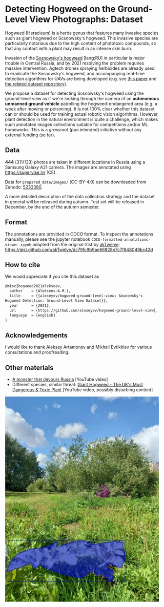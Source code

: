 # Detecting Hogweed on the Ground-Level View Photographs: Dataset

Hogweed (Heracleum) is a herbs genus that features many invasive species such as giant hogweed 
or Sosnowsky's hogweed. This invasive species are particularly notorious due to the high 
content of phototoxic compounds, so that any contact with a plant may result in an intense skin burn. 

Invasion of the [Sosnowsky's hogweed](https://antiborschevik.info/) \[lang:RU\] in particular is major trouble 
in Central Russia, and by 2021 resolving the problem requires massive intervention. Agtech drones spraying 
herbicides are already used to eradicate the Sosnowsky's hogweed, and accompanying real-time detection 
algorithms for UAVs are being developed (e.g. see [this paper](https://ieeexplore.ieee.org/document/9359491) 
and [the related dataset repository](https://github.com/DLopatkin/Heracleum-Dataset)).

We propose a dataset for detecting Sosnowsky's hogweed using the ground-level view as if we're 
looking through the camera of an **autonomous unmanned ground vehicle** patrolling the hogweed-endangered 
area (e.g. a week after mowing or poisoning). It is not 100% clear whether this dataset can or should be 
used for training actual robotic vision algorithms. However, plant detection in the natural environment 
is quite a challenge, which makes such annotated images collections suitable for competitions 
and/or ML homeworks. This is a *grassroot* (pun intended) initiative without any external funding (so far).

## Data

**444** (311/133) photos are taken in different locations in Russia using a Samsung Galaxy A31 camera. 
The images are annotated using https://supervise.ly/ (CE). 

Data for `prepared_data/images/` (CC-BY-4.0) can be downloaded from Zenodo: [5233380](https://zenodo.org/record/5233380).

A more detailed description of the data collection strategy and the dataset in general will be released during autumn.
Test set will be released in December, by the end of the autumn semester.

## Format

The annotations are provided in COCO format. To inspect the annotations manually, please see 
the jupyter notebook `COCO-formatted-annotations-viewer.ipynb` adapted from the original Gist 
by [akTwelve](https://github.com/akTwelve): https://gist.github.com/akTwelve/dc79fc8b9ae66828e7c7f648049bc42d

## How to cite

We would appreciate if you cite this dataset as

```
@misc{hogweed2021alekseev,
  author    = {Alekseev~A.M.},
  title     = {{alexeyev/hogweed-ground-level-view: Sosnowsky's Hogweed Detection: Ground-Level View Dataset}},
  year      = {2021},
  url       = {https://github.com/alexeyev/hogweed-ground-level-view},
  language  = {english}
}
```

## Acknowledgements

I would like to thank Aleksey Artamonov and Mikhail Evtikhiev for various consultations and proofreading.

## Other materials

* [A monster that devours Russia](https://www.youtube.com/watch?v=u5NxuEoXHn8) \[YouTube video\]
* Different species, similar threat: [Giant Hogweed - The UK's Most Dangerous & Toxic Plant](https://www.youtube.com/watch?v=p2iCSHrYjoc) \[YouTube video, possibly disturbing content\]


![Semantic segmentation](example_coco_annotation.jpg?raw=true "Polygons obtained via manual annotation.")